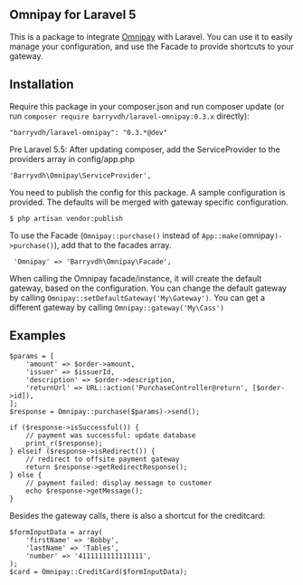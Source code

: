 ## Omnipay for Laravel 5

This is a package to integrate [Omnipay](https://github.com/omnipay/omnipay) with Laravel.
You can use it to easily manage your configuration, and use the Facade to provide shortcuts to your gateway.

## Installation

Require this package in your composer.json and run composer update (or run `composer require barryvdh/laravel-omnipay:0.3.x` directly):

    "barryvdh/laravel-omnipay": "0.3.*@dev"

Pre Laravel 5.5: After updating composer, add the ServiceProvider to the providers array in config/app.php

    'Barryvdh\Omnipay\ServiceProvider',

You need to publish the config for this package. A sample configuration is provided. The defaults will be merged with gateway specific configuration.

    $ php artisan vendor:publish

To use the Facade (`Omnipay::purchase()` instead of `App::make(`omnipay`)->purchase()`), add that to the facades array.

     'Omnipay' => 'Barryvdh\Omnipay\Facade',

When calling the Omnipay facade/instance, it will create the default gateway, based on the configuration.
You can change the default gateway by calling `Omnipay::setDefaultGateway('My\Gateway')`.
You can get a different gateway by calling `Omnipay::gateway('My\Cass')`

## Examples

    $params = [
        'amount' => $order->amount,
        'issuer' => $issuerId,
        'description' => $order->description,
        'returnUrl' => URL::action('PurchaseController@return', [$order->id]),
    ];
    $response = Omnipay::purchase($params)->send();

    if ($response->isSuccessful()) {
        // payment was successful: update database
        print_r($response);
    } elseif ($response->isRedirect()) {
        // redirect to offsite payment gateway
        return $response->getRedirectResponse();
    } else {
        // payment failed: display message to customer
        echo $response->getMessage();
    }

Besides the gateway calls, there is also a shortcut for the creditcard:

    $formInputData = array(
        'firstName' => 'Bobby',
        'lastName' => 'Tables',
        'number' => '4111111111111111',
    );
    $card = Omnipay::CreditCard($formInputData);

